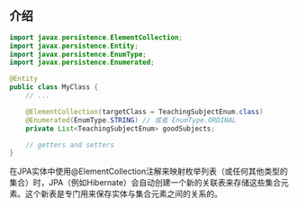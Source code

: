 ## 介绍

```java
import javax.persistence.ElementCollection;
import javax.persistence.Entity;
import javax.persistence.EnumType;
import javax.persistence.Enumerated;

@Entity
public class MyClass {
    // ...

    @ElementCollection(targetClass = TeachingSubjectEnum.class)
    @Enumerated(EnumType.STRING) // 或者 EnumType.ORDINAL
    private List<TeachingSubjectEnum> goodSubjects;

    // getters and setters
}
```

在JPA实体中使用@ElementCollection注解来映射枚举列表（或任何其他类型的集合）时，JPA（例如Hibernate）会自动创建一个新的关联表来存储这些集合元素。这个新表是专门用来保存实体与集合元素之间的关系的。